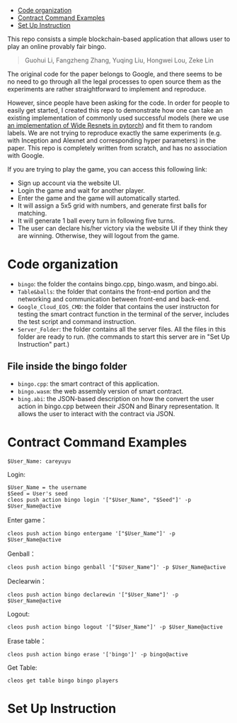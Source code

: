- [Code organization](#code-organization)
- [Contract Command Examples](#contract-command-examples)
- [Set Up Instruction](#set-up-instruction)

This repo consists a simple blockchain-based application that allows user to play an online provably fair bingo.

> Guohui Li, Fangzheng Zhang, Yuqing Liu, Hongwei Lou, Zeke Lin 

The original code for the paper belongs to Google, and there seems to be no need to go through all the legal processes to open source them as the experiments are rather straightforward to implement and reproduce.

However, since people have been asking for the code. In order for people to easily get started, I created this repo to demonstrate how one can take an existing implementation of commonly used successful models (here we use [an implementation of Wide Resnets in pytorch](https://github.com/xternalz/WideResNet-pytorch)) and fit them to random labels. We are not trying to reproduce exactly the same experiments (e.g. with Inception and Alexnet and corresponding hyper parameters) in the paper. This repo is completely written from scratch, and has no association with Google.

If you are trying to play the game, you can access this following link:

>

- Sign up account via the website UI.
- Login the game and wait for another player.
- Enter the game and the game will automatically started.
- It will assign a 5x5 grid with numbers, and generate first balls for matching.
- It will generate 1 ball every turn in following five turns.
- The user can declare his/her victory via the website UI if they think they are winning. Otherwise, they will logout from the game.

# Code organization

- `bingo`: the folder the contains bingo.cpp, bingo.wasm, and bingo.abi.
- `Table&balls`: the folder that contains the front-end portion and the networking and communication between front-end and back-end.
- `Google_Cloud_EOS_CMD`: the folder that contains the user instructon for testing the smart contract function in the terminal of the server, includes the test script and command instruction.
- `Server_Folder`: the folder contains all the server files. All the files in this folder are ready to run. (the commands to start this server are in "Set Up Instruction" part.)

## File inside the bingo folder

- `bingo.cpp`: the smart contract of this application.
- `bingo.wasm`: the web assembly version of smart contract.
- `bing.abi`: the JSON-based description on how the convert the user action in bingo.cpp between their JSON and Binary representation. It allows the user to interact with the contract via JSON.

# Contract Command Examples 

```
$User_Name: careyuyu
```

Login: 
```
$User_Name = the username
$Seed = User's seed
cleos push action bingo login '["$User_Name", "$Seed"]' -p $User_Name@active
```
Enter game：
```
cleos push action bingo entergame '["$User_Name"]' -p $User_Name@active
```
Genball：
```
cleos push action bingo genball '["$User_Name"]' -p $User_Name@active
```
Declearwin：
```
cleos push action bingo declarewin '["$User_Name"]' -p $User_Name@active
```
Logout:
```
cleos push action bingo logout '["$User_Name"]' -p $User_Name@active
```
Erase table：
```
cleos push action bingo erase '['bingo']' -p bingo@active
```
Get Table:
```
cleos get table bingo bingo players
```

# Set Up Instruction

